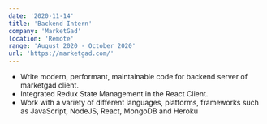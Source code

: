 ```yaml
---
date: '2020-11-14'
title: 'Backend Intern'
company: 'MarketGad'
location: 'Remote'
range: 'August 2020 - October 2020'
url: 'https://marketgad.com/'
---
```


- Write modern, performant, maintainable code for backend server of marketgad client.
- Integrated Redux State Management in the React Client.
- Work with a variety of different languages, platforms, frameworks such as JavaScript, NodeJS, React, MongoDB and Heroku
